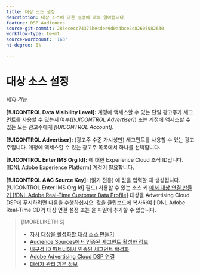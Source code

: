 ```yaml
---
title: 대상 소스 설정
description: 대상 소스에 대한 설정에 대해 알아봅니다.
feature: DSP Audiences
source-git-commit: 285ececc74373be4dee9d0a4bce2c82605082630
workflow-type: tm+mt
source-wordcount: '163'
ht-degree: 0%

---
```


# 대상 소스 설정

*베타 기능*

**[!UICONTROL Data Visibility Level]:** 계정에 액세스할 수 있는 단일 광고주가 세그먼트를 사용할 수 있는지 여부(*[!UICONTROL Advertiser]*) 또는 계정에 액세스할 수 있는 모든 광고주에게 *[!UICONTROL Account]*.

**[!UICONTROL Advertiser]:** (광고주 수준 가시성만) 세그먼트를 사용할 수 있는 광고주입니다. 계정에 액세스할 수 있는 광고주 목록에서 하나를 선택합니다.

**[!UICONTROL Enter IMS Org Id]:** 에 대한 Experience Cloud 조직 ID입니다. [!DNL Adobe Experience Platform] 계정이 필요합니다.

**[!UICONTROL AAC Source Key]:** (읽기 전용) 에 값을 입력할 때 생성됩니다. [!UICONTROL Enter IMS Org Id] 필드) 사용할 수 있는 소스 키 [에서 대상 연결 만들기 [!DNL Adobe Real-Time Customer Data Profile]](https://experienceleague.adobe.com/docs/experience-platform/destinations/catalog/advertising/adobe-advertising-cloud-dsp-destination.html) 대상을 Advertising Cloud DSP에 푸시하려면 다음을 수행하십시오. 값을 클립보드에 복사하여 [!DNL Adobe Real-Time CDP] 대상 연결 설정 또는 을 파일에 추가할 수 있습니다.

>[!MORELIKETHIS]
>
>* [자사 대상을 활성화할 대상 소스 만들기](source-create.md)
>* [Audience Sources에서 인증된 세그먼트 활성화 정보](source-about.md)
>* [내구성 ID 파트너에서 인증된 세그먼트 활성화](source-durable-id.md)<!-- title?-->
>* [Adobe Advertising Cloud DSP 연결](https://experienceleague.adobe.com/docs/experience-platform/destinations/catalog/advertising/adobe-advertising-cloud-connection.html)
>* [대상자 관리 기본 정보](/help/dsp/audiences/audience-about.md)

